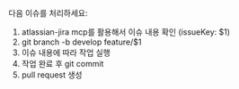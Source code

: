 다음 이슈를 처리하세요:
1. atlassian-jira mcp를 활용해서 이슈 내용 확인 (issueKey: $1)
2. git branch -b develop feature/$1
3. 이슈 내용에 따라 작업 실행
4. 작업 완료 후 git commit
5. pull request 생성
